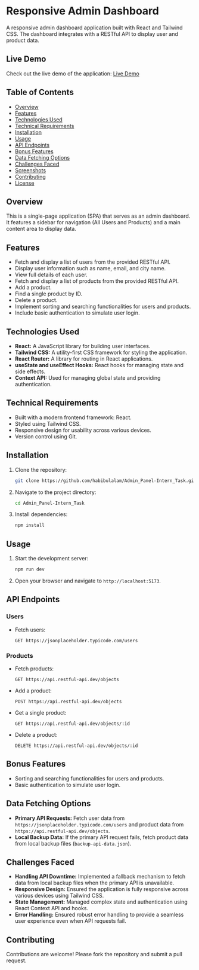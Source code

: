 # Responsive Admin Dashboard

A responsive admin dashboard application built with React and Tailwind CSS. The dashboard integrates with a RESTful API to display user and product data.

## Live Demo

Check out the live demo of the application: [Live Demo](https://responsive-dashboard-task.netlify.app/)

## Table of Contents

- [Overview](#overview)
- [Features](#features)
- [Technologies Used](#technologies-used)
- [Technical Requirements](#technical-requirements)
- [Installation](#installation)
- [Usage](#usage)
- [API Endpoints](#api-endpoints)
- [Bonus Features](#bonus-features)
- [Data Fetching Options](#data-fetching-options)
- [Challenges Faced](#challenges-faced)
- [Screenshots](#screenshots)
- [Contributing](#contributing)
- [License](#license)

## Overview

This is a single-page application (SPA) that serves as an admin dashboard. It features a sidebar for navigation (All Users and Products) and a main content area to display data.

## Features

- Fetch and display a list of users from the provided RESTful API.
- Display user information such as name, email, and city name.
- View full details of each user.
- Fetch and display a list of products from the provided RESTful API.
- Add a product.
- Find a single product by ID.
- Delete a product.
- Implement sorting and searching functionalities for users and products.
- Include basic authentication to simulate user login.

## Technologies Used

- **React:** A JavaScript library for building user interfaces.
- **Tailwind CSS:** A utility-first CSS framework for styling the application.
- **React Router:** A library for routing in React applications.
- **useState and useEffect Hooks:** React hooks for managing state and side effects.
- **Context API:** Used for managing global state and providing authentication.

## Technical Requirements

- Built with a modern frontend framework: React.
- Styled using Tailwind CSS.
- Responsive design for usability across various devices.
- Version control using Git.

## Installation

1. Clone the repository:
   ```sh
   git clone https://github.com/habibulalam/Admin_Panel-Intern_Task.git
   ```
2. Navigate to the project directory:
   ```sh
   cd Admin_Panel-Intern_Task
   ```
3. Install dependencies:
   ```sh
   npm install
   ```

## Usage

1. Start the development server:
   ```sh
   npm run dev
   ```
2. Open your browser and navigate to `http://localhost:5173`.

## API Endpoints

### Users

- Fetch users:
  ```
  GET https://jsonplaceholder.typicode.com/users
  ```

### Products

- Fetch products:
  ```
  GET https://api.restful-api.dev/objects
  ```
- Add a product:
  ```
  POST https://api.restful-api.dev/objects
  ```
- Get a single product:
  ```
  GET https://api.restful-api.dev/objects/:id
  ```
- Delete a product:
  ```
  DELETE https://api.restful-api.dev/objects/:id
  ```

## Bonus Features

- Sorting and searching functionalities for users and products.
- Basic authentication to simulate user login.

## Data Fetching Options

- **Primary API Requests:** Fetch user data from `https://jsonplaceholder.typicode.com/users` and product data from `https://api.restful-api.dev/objects`.
- **Local Backup Data:** If the primary API request fails, fetch product data from local backup files (`backup-api-data.json`).

## Challenges Faced

- **Handling API Downtime:** Implemented a fallback mechanism to fetch data from local backup files when the primary API is unavailable.
- **Responsive Design:** Ensured the application is fully responsive across various devices using Tailwind CSS.
- **State Management:** Managed complex state and authentication using React Context API and hooks.
- **Error Handling:** Ensured robust error handling to provide a seamless user experience even when API requests fail.

## Contributing

Contributions are welcome! Please fork the repository and submit a pull request.
